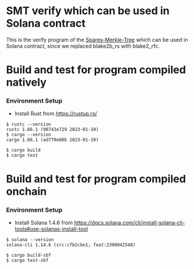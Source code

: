 # SMT verify which can be used in Solana contract

This is the verify program of the [Spares-Merkle-Tree](https://github.com/Eclipse-Laboratories-Inc/sparse-merkle-tree) which can be used in Solana contract, since we replaced blake2b_rs with blake2_rfc.

# Build and test for program compiled natively

### Environment Setup

* Install Rust from https://rustup.rs/

```
$ rustc --version
rustc 1.66.1 (90743e729 2023-01-10) 
$ cargo --version
cargo 1.66.1 (ad779e08b 2023-01-10)  
```

```
$ cargo build
$ cargo test
```

# Build and test for program compiled onchain

### Environment Setup

* Install Solana 1.4.6 from https://docs.solana.com/cli/install-solana-cli-tools#use-solanas-install-tool

```
$ solana --version
solana-cli 1.14.6 (src:cfb2cbe1; feat:2390042548) 
```

```
$ cargo build-sbf
$ cargo test-sbf
```
